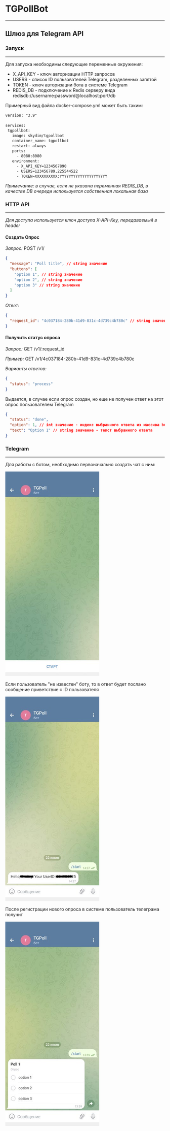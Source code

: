 # TGPollBot


---
## Шлюз для Telegram API

### Запуск

---
Для запуска необходимы следующие переменные окружения:
- X_API_KEY - ключ авторизации HTTP запросов
- USERS - список ID пользователей Telegram, разделенных запятой
- TOKEN - ключ авторизации бота в системе Telegram
- REDIS_DB - подключение к Redis серверу вида redisdb://username:password@localhost:port/db

 Примерный вид файла docker-compose.yml может быть таким:
 ```
 version: "3.9"

services:
  tgpollbot:
    image: skydim/tgpollbot
    container_name: tgpollbot
    restart: always
    ports:
      - 8080:8080
    environment:
      - X_API_KEY=1234567890
      - USERS=123456789,225544522
      - TOKEN=XXXXXXXXXX:YYYYYYYYYYYYYYYYYYYYY
 ```
_Примечание: в случае, если не указана переменная REDIS_DB, в качестве DB очереди используется собственная
локальная база_

### HTTP API

---
_Для доступа используется ключ доступа X-API-Key, передаваемый в header_

#### Создать Опрос
_Запрос:_ POST /v1/

```json
{
  "message": "Poll title", // string значение
  "buttons": [
    "option 1", // string значение
    "option 2", // string значение
    "option 3" // string значение
  ]
}
```
_Ответ:_
```json
{
  "request_id": "4c037184-280b-41d9-831c-4d739c4b780c" // string значение, идентификатор опроса
}
```

#### Получить статус опроса

_Запрос:_ GET /v1/:request_id

_Пример:_ GET /v1/4c037184-280b-41d9-831c-4d739c4b780c

_Варианты ответов:_
```json
{
  "status": "process"
}
```
Выдается, в случае если опрос создан, но еще не получен ответ на этот опрос пользователем Telegram
```json
{
  "status": "done",
  "option": 1, // int значение - индекс выбранного ответа из массива buttons (счет начинается с нуля)
  "text": "Option 1" // string значение - текст выбранного ответа
}
```

### Telegram

---

Для работы с ботом, необходимо первоначально создать чат с ним:

![начало работы с ботом](https://github.com/dimcz/tgpollbot/blob/main/docs/start.jpg)

Если пользователь "не известен" боту, то в ответ будет послано сообщение приветствие с ID пользователя

![UserID](https://github.com/dimcz/tgpollbot/blob/main/docs/userid.jpg)

После регистрации нового опроса в системе пользователь телеграма получит 

![новый опрос](https://github.com/dimcz/tgpollbot/blob/main/docs/poll.jpg)